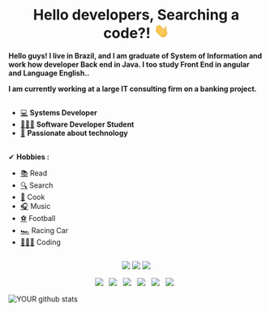
<div>
<h1 align="center"> Hello developers, Searching  a code?! <img src="https://github.com/ABSphreak/ABSphreak/blob/master/gifs/Hi.gif?raw=true" width="30px"></h2>
	
</div>

**Hello guys! I live in Brazil, and I am graduate of System of Information and work how developer Back end in Java. I too study Front End in angular and Language English..**

**I am currently working at a large IT consulting firm on a banking project.**

##
-  [💻](https://emojipedia.org/laptop/) **Systems Developer** 
-  [👨🏽‍💻](https://emojipedia.org/man-technologist-medium-skin-tone/) **Software Developer Student**
-  [💖](https://emojipedia.org/sparkling-heart/) **Passionate about technology**

##

✔  **Hobbies :**  
- [📚](https://emojipedia.org/books/) Read 
- [🔍](https://emojipedia.org/magnifying-glass-tilted-left/) Search
- [🍔](https://emojipedia.org/hamburger/) Cook
- [🎧](https://emojipedia.org/headphone/) Music 
- [⚽](https://emojipedia.org/soccer-ball/) Football
- [🏎️](https://emojipedia.org/racing-car/) Racing Car
- [👨🏼‍💻](https://emojipedia.org/man-technologist-medium-light-skin-tone/) Coding

##

<p align="center">
	<a href="https://github.com/dougbueno"><img src="https://img.icons8.com/material-outlined/64/000000/github.png"/></a>
	<a href="https://www.linkedin.com/in/douglas-bueno-de-oliveira-194214196/"><img src="https://img.icons8.com/cute-clipart/64/000000/linkedin.png"/></a>
	<a href="https://www.instagram.com/dbueno_oliveira/"><img src="https://img.icons8.com/cute-clipart/64/000000/instagram-new.png"/></a>
</p>
	
<p align="center">
<img src="https://img.shields.io/badge/HTML%20-%23F7DF1E.svg?&style=for-the-badge&color=E34F26" />&nbsp;&nbsp;
<img src="https://img.shields.io/badge/css%20-%23F7DF1E.svg?&style=for-the-badge&color=5BA8EE" />&nbsp;&nbsp;
<img src="https://img.shields.io/badge/JavaScript%20-%23F7DF1E.svg?&style=for-the-badge&color=F7DF1E" />&nbsp;&nbsp;
<img src="https://img.shields.io/badge/Angular%20-%23F7DF1E.svg?&style=for-the-badge&color=DD0031" />&nbsp;&nbsp;
<img src="https://img.shields.io/badge/Java%20-%23F7DF1E.svg?&style=for-the-badge&color=F7DF1E" />&nbsp;&nbsp;
<img src="https://img.shields.io/badge/Git flow%20-%23F7DF1E.svg?&style=for-the-badge&color=000" />&nbsp;&nbsp;
</p>

![YOUR github stats](https://github-readme-stats.vercel.app/api?username=dougbueno)


<!--
**dougbueno/dougbueno** is a ✨ _special_ ✨ repository because its `README.md` (this file) appears on your GitHub profile.

Here are some ideas to get you started:

- 🔭 I’m currently working on ...
- 🌱 I’m currently learning ...
- 👯 I’m looking to collaborate on ...
- 🤔 I’m looking for help with ...
- 💬 Ask me about ...
- 📫 How to reach me: ...
- 😄 Pronouns: ...
- ⚡ Fun fact: ...
-->
